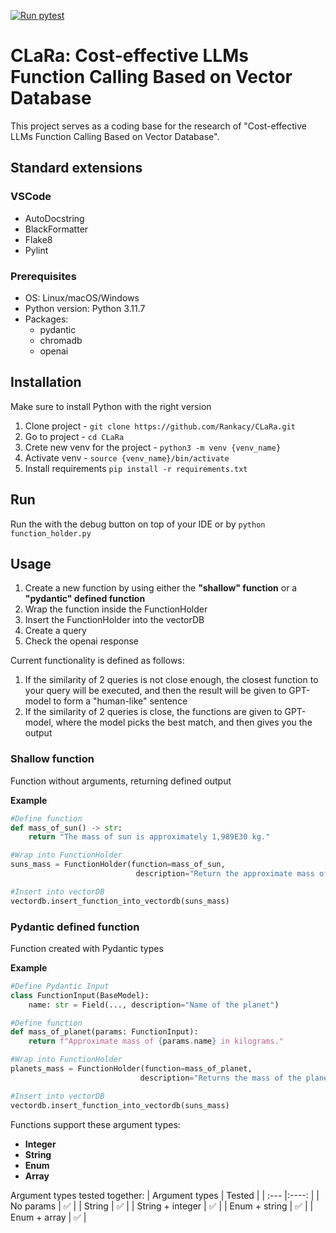 [![Run pytest](https://github.com/Rankacy/CLaRa/actions/workflows/pytest.yml/badge.svg?branch=feat%2FCLR-1-Initial-commit)](https://github.com/Rankacy/CLaRa/actions/workflows/pytest.yml)

# CLaRa: Cost-effective LLMs Function Calling Based on Vector Database

This project serves as a coding base for the research of "Cost-effective LLMs Function Calling Based on Vector Database". 

## Standard extensions

### VSCode
- AutoDocstring
- BlackFormatter
- Flake8
- Pylint

### Prerequisites
- OS: Linux/macOS/Windows
- Python version: Python 3.11.7
- Packages:
  - pydantic
  - chromadb
  - openai


## Installation
Make sure to install Python with the right version
1. Clone project - ```git clone https://github.com/Rankacy/CLaRa.git```
2. Go to project - ```cd CLaRa```
3. Crete new venv for the project - ```python3 -m venv {venv_name}```
4. Activate venv - ```source {venv_name}/bin/activate```
5. Install requirements ```pip install -r requirements.txt```

## Run
Run the with the debug button on top of your IDE or by ```python function_holder.py```

## Usage

1. Create a new function by using either the **"shallow" function** or a **"pydantic" defined function**
2. Wrap the function inside the FunctionHolder
3. Insert the FunctionHolder into the vectorDB
4. Create a query
5. Check the openai response

Current functionality is defined as follows:
1. If the similarity of 2 queries is not close enough, the closest function to your query will be executed, and then the result will be given to GPT-model to form a "human-like" sentence
2. If the similarity of 2 queries is close, the functions are given to GPT-model, where the model picks the best match, and then gives you the output 

### Shallow function
Function without arguments, returning defined output

**Example** 
```python
#Define function
def mass_of_sun() -> str:
    return "The mass of sun is approximately 1,989E30 kg."

#Wrap into FunctionHolder
suns_mass = FunctionHolder(function=mass_of_sun, 
                            description="Return the approximate mass of sun")

#Insert into vectorDB
vectordb.insert_function_into_vectordb(suns_mass)

```

### Pydantic defined function
Function created with Pydantic types

**Example**
```python
#Define Pydantic Input
class FunctionInput(BaseModel):
    name: str = Field(..., description="Name of the planet")

#Define function
def mass_of_planet(params: FunctionInput):
    return f"Approximate mass of {params.name} in kilograms."

#Wrap into FunctionHolder
planets_mass = FunctionHolder(function=mass_of_planet,
                             description="Returns the mass of the planet in kilograms")

#Insert into vectorDB
vectordb.insert_function_into_vectordb(suns_mass)
```
Functions support these argument types:
- **Integer**
- **String**
- **Enum**
- **Array**


Argument types tested together:
| Argument types    | Tested   | 
| :---                          |:----: |
| No params                     | ✅    |
| String                        | ✅    |
| String + integer              | ✅    |
| Enum + string                 | ✅    |
| Enum + array                  | ✅    |
